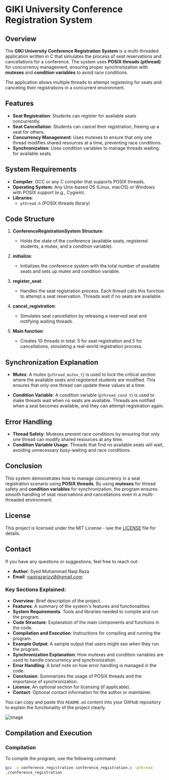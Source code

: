 # GIKI University Conference Registration System

## Overview

The **GIKI University Conference Registration System** is a multi-threaded application written in C that simulates the process of seat reservations and cancellations for a conference. The system uses **POSIX threads (pthread)** for concurrency management, ensuring proper synchronization with **mutexes** and **condition variables** to avoid race conditions.

The application allows multiple threads to attempt registering for seats and canceling their registrations in a concurrent environment.

## Features

- **Seat Registration**: Students can register for available seats concurrently.
- **Seat Cancellation**: Students can cancel their registration, freeing up a seat for others.
- **Concurrency Management**: Uses mutexes to ensure that only one thread modifies shared resources at a time, preventing race conditions.
- **Synchronization**: Uses condition variables to manage threads waiting for available seats.

## System Requirements

- **Compiler**: GCC or any C compiler that supports POSIX threads.
- **Operating System**: Any Unix-based OS (Linux, macOS) or Windows with POSIX support (e.g., Cygwin).
- **Libraries**: 
  - `pthread.h` (POSIX threads library)

## Code Structure

1. **ConferenceRegistrationSystem Structure**: 
   - Holds the state of the conference (available seats, registered students, a mutex, and a condition variable).

2. **initialize**: 
   - Initializes the conference system with the total number of available seats and sets up mutex and condition variable.

3. **register_seat**: 
   - Handles the seat registration process. Each thread calls this function to attempt a seat reservation. Threads wait if no seats are available.

4. **cancel_registration**: 
   - Simulates seat cancellation by releasing a reserved seat and notifying waiting threads.

5. **Main function**:
   - Creates 10 threads in total: 5 for seat registration and 5 for cancellations, simulating a real-world registration process.
  
  ## Synchronization Explanation

- **Mutex**: A mutex (`pthread_mutex_t`) is used to lock the critical section where the available seats and registered students are modified. This ensures that only one thread can update these values at a time.

- **Condition Variable**: A condition variable (`pthread_cond_t`) is used to make threads wait when no seats are available. Threads are notified when a seat becomes available, and they can attempt registration again.

## Error Handling

- **Thread Safety**: Mutexes prevent race conditions by ensuring that only one thread can modify shared resources at any time.
- **Condition Variable Usage**: Threads that find no available seats will wait, avoiding unnecessary busy-waiting and race conditions.

## Conclusion

This system demonstrates how to manage concurrency in a seat registration scenario using **POSIX threads**. By using **mutexes** for thread safety and **condition variables** for synchronization, the program ensures smooth handling of seat reservations and cancellations even in a multi-threaded environment.

## License

This project is licensed under the MIT License - see the [LICENSE](LICENSE) file for details.

## Contact

If you have any questions or suggestions, feel free to reach out:

- **Author**: Syed Muhammad Naqi Raza
- **Email**: [naqirazarizvi8@gmail.com](mailto:naqirazarizvi8@gmail.com)


  
### Key Sections Explained:

- **Overview**: Brief description of the project.
- **Features**: A summary of the system's features and functionalities.
- **System Requirements**: Tools and libraries needed to compile and run the program.
- **Code Structure**: Explanation of the main components and functions in the code.
- **Compilation and Execution**: Instructions for compiling and running the program.
- **Example Output**: A sample output that users might see when they run the program.
- **Synchronization Explanation**: How mutexes and condition variables are used to handle concurrency and synchronization.
- **Error Handling**: A brief note on how error handling is managed in the code.
- **Conclusion**: Summarizes the usage of POSIX threads and the importance of synchronization.
- **License**: An optional section for licensing (if applicable).
- **Contact**: Optional contact information for the author or maintainer.

You can copy and paste this `README.md` content into your GitHub repository to explain the functionality of the project clearly.


![image](https://github.com/user-attachments/assets/4f34af7b-3156-4f38-a886-40fabf3b7ff9)


## Compilation and Execution

### Compilation

To compile the program, use the following command:

```bash
gcc -o conference_registration conference_registration.c -pthread
./conference_registration


